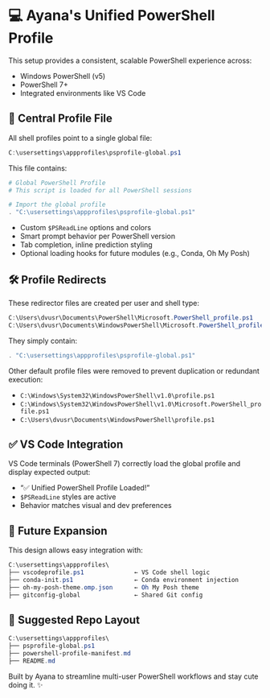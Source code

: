 # 💻 Ayana's Unified PowerShell Profile

This setup provides a consistent, scalable PowerShell experience across:

- Windows PowerShell (v5)
- PowerShell 7+
- Integrated environments like VS Code

## 🔗 Central Profile File

All shell profiles point to a single global file:

```powershell
C:\usersettings\appprofiles\psprofile-global.ps1
```

This file contains:

```powershell
# Global PowerShell Profile
# This script is loaded for all PowerShell sessions

# Import the global profile
. "C:\usersettings\appprofiles\psprofile-global.ps1"
```

- Custom `$PSReadLine` options and colors
- Smart prompt behavior per PowerShell version
- Tab completion, inline prediction styling
- Optional loading hooks for future modules (e.g., Conda, Oh My Posh)

## 🛠️ Profile Redirects

These redirector files are created per user and shell type:

``` powershell
C:\Users\dvusr\Documents\PowerShell\Microsoft.PowerShell_profile.ps1
C:\Users\dvusr\Documents\WindowsPowerShell\Microsoft.PowerShell_profile.ps1
```

They simply contain:

```powershell
. "C:\usersettings\appprofiles\psprofile-global.ps1"
```

Other default profile files were removed to prevent duplication or redundant execution:

- `C:\Windows\System32\WindowsPowerShell\v1.0\profile.ps1`
- `C:\Windows\System32\WindowsPowerShell\v1.0\Microsoft.PowerShell_profile.ps1`
- `C:\Users\dvusr\Documents\WindowsPowerShell\profile.ps1`

## ✅ VS Code Integration

VS Code terminals (PowerShell 7) correctly load the global profile and display expected output:

- “✅ Unified PowerShell Profile Loaded!”
- `$PSReadLine` styles are active
- Behavior matches visual and dev preferences

## 🔮 Future Expansion

This design allows easy integration with:

``` powershell
C:\usersettings\appprofiles\
├── vscodeprofile.ps1              ← VS Code shell logic
├── conda-init.ps1                 ← Conda environment injection
├── oh-my-posh-theme.omp.json      ← Oh My Posh theme
├── gitconfig-global               ← Shared Git config
```

## 📁 Suggested Repo Layout

``` powershell
C:\usersettings\appprofiles\
├── psprofile-global.ps1
├── powershell-profile-manifest.md
├── README.md
```

Built by Ayana to streamline multi-user PowerShell workflows and stay cute doing it. ✨
